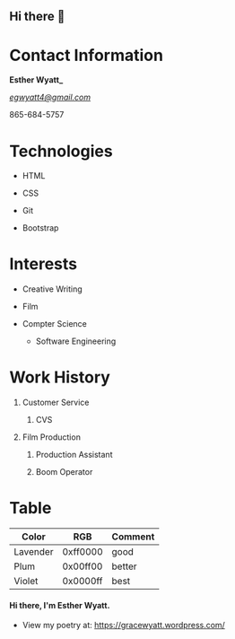 ## Hi there 👋
# Contact Information

**Esther Wyatt_**<br/>

*egwyatt4@gmail.com*<br/>

865-684-5757

# Technologies

- HTML

- CSS

- Git

- Bootstrap


# Interests 

* Creative Writing 

* Film
  
* Compter Science

  * Software Engineering 


# Work History 

1. Customer Service
   
   1. CVS   

1. Film Production

   1. Production Assistant

   1. Boom Operator 


# Table
Color | RGB | Comment
------|-----|--------
Lavender | 0xff0000 | good
Plum | 0x00ff00 | better
Violet | 0x0000ff | best

 

#### Hi there, I'm Esther Wyatt.

- View my poetry at: https://gracewyatt.wordpress.com/
<!--
**egwyatt/egwyatt** is a ✨ _special_ ✨ repository because its `README.md` (this file) appears on your GitHub profile.

Here are some ideas to get you started:

- 🔭 I’m currently working on ...
- 🌱 I’m currently learning ...
- 👯 I’m looking to collaborate on ...
- 🤔 I’m looking for help with ...
- 💬 Ask me about ...
- 📫 How to reach me: ...
- 😄 Pronouns: ...
- ⚡ Fun fact: ...
-->
